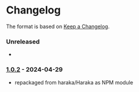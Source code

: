 # Changelog

The format is based on [Keep a Changelog](https://keepachangelog.com/).

### Unreleased

- <!--your proposed changes go here. -->

### [1.0.2] - 2024-04-29

- repackaged from haraka/Haraka as NPM module

[1.0.2]: https://github.com/haraka/haraka-plugin-template/releases/tag/1.0.2
